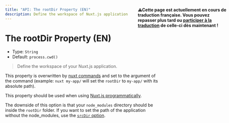 ```yaml
---
title: "API: The rootDir Property (EN)"
description: Define the workspace of Nuxt.js application
---
```


# The rootDir Property (EN)

- Type: `String`
- Default: `process.cwd()`

> Define the workspace of your Nuxt.js application.

This property is overwritten by [nuxt commands](/guide/commands) and set to the argument of the command (example: `nuxt my-app/` will set the `rootDir` to `my-app/` with its absolute path).

This property should be used when using [Nuxt.js programmatically](/api/nuxt).

<div class="Alert Alert--blue">

The downside of this option is that your `node_modules` directory should be inside the `rootDir` folder. If you want to set the path of the application without the node_modules, use the [`srcDir` option](/api/configuration-srcdir).

</div>

<p style="width: 294px;position: fixed; top : 64px; right: 4px;" class="Alert Alert--orange"><strong>⚠Cette page est actuellement en cours de traduction française. Vous pouvez repasser plus tard ou <a href="https://github.com/vuejs-fr/nuxt" target="_blank">participer à la traduction</a> de celle-ci dès maintenant !</strong></p>
